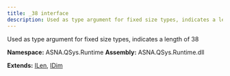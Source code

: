 ```yaml
---
title: _38 interface
description: Used as type argument for fixed size types, indicates a length of 38 
---
```


Used as type argument for fixed size types, indicates a length of 38 

**Namespace:** ASNA.QSys.Runtime
**Assembly:** ASNA.QSys.Runtime.dll

**Extends:** [ILen](/reference/runtime/qsys-runtime/i-len.html), [IDim](/reference/runtime/qsys-runtime/i-dim.html)
<br>
<br>
